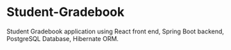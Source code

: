 # Student-Gradebook
Student Gradebook application using React front end, Spring Boot backend, PostgreSQL Database, Hibernate ORM.
